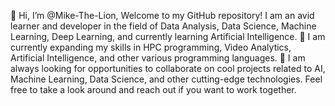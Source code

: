 
👋 Hi, I’m @Mike-The-Lion, Welcome to my GitHub repository! I am an avid learner and developer in the field of Data Analysis, Data Science, Machine Learning,
Deep Learning, and currently learning Artificial Intelligence.  🌱 I am currently expanding my skills in HPC programming, Video Analytics, Artificial Intelligence,
and other various programming languages. 💞️ I am always looking for opportunities to collaborate on cool projects related to AI, Machine Learning, Data Science,
and other cutting-edge technologies. Feel free to take a look around and reach out if you want to work together.
